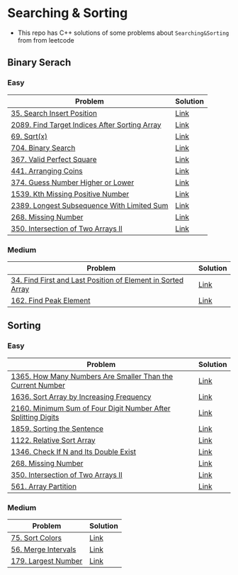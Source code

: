 # Searching & Sorting
- This repo has C++ solutions of some problems about `Searching&Sorting` from from leetcode

<p>

## Binary Serach

### Easy
|Problem|Solution|
|-------|--------|
|[35. Search Insert Position](https://leetcode.com/problems/search-insert-position/)|[Link](/Searching%26Sorting/Solutions/35-search_insert_position.cpp)|
|[2089. Find Target Indices After Sorting Array](https://leetcode.com/problems/find-target-indices-after-sorting-array/)|[Link](/Searching%26Sorting/Solutions/2089-find_target_indices_after_sorting_array.cpp)|
|[69. Sqrt(x)](https://leetcode.com/problems/sqrtx/)|[Link](/Searching%26Sorting/Solutions/69-sqrt(x).cpp)|
|[704. Binary Search](https://leetcode.com/problems/binary-search/)|[Link](/Searching%26Sorting/Solutions/704-binary_search.cpp)|
|[367. Valid Perfect Square](https://leetcode.com/problems/valid-perfect-square/)|[Link](/Searching%26Sorting/Solutions/367-valid_perfect_square.cpp)|
|[441. Arranging Coins](https://leetcode.com/problems/arranging-coins/)|[Link](/Searching%26Sorting/Solutions/441-Arranging_coins.cpp)|
|[374. Guess Number Higher or Lower](https://leetcode.com/problems/guess-number-higher-or-lower/)|[Link](/Searching%26Sorting/Solutions/374-guess_number_higher_or_lower.cpp)|
|[1539. Kth Missing Positive Number](https://leetcode.com/problems/kth-missing-positive-number/)|[Link](/Searching%26Sorting/Solutions/1539-Kth_missing_positive_number.cpp)|
|[2389. Longest Subsequence With Limited Sum](https://leetcode.com/problems/longest-subsequence-with-limited-sum/)|[Link](/Searching%26Sorting/Solutions/2389-longest_subsequence_with_limited_sum.cpp)|
|[268. Missing Number](https://leetcode.com/problems/missing-number/)|[Link](/Searching%26Sorting/Solutions/268-missing_number.cpp)|
|[350. Intersection of Two Arrays II](https://leetcode.com/problems/intersection-of-two-arrays-ii/)|[Link](/Searching%26Sorting/Solutions/350-Intersection_of_two_arrays_II.cpp)|

### Medium
|Problem|Solution|
|-------|--------|
|[34. Find First and Last Position of Element in Sorted Array](https://leetcode.com/problems/find-first-and-last-position-of-element-in-sorted-array/)|[Link](/Searching%26Sorting/Solutions/34-find_first_and_last_position_of_element_in_sorted_array.cpp)|
|[162. Find Peak Element](https://leetcode.com/problems/find-peak-element/)|[Link](/Searching%26Sorting/Solutions/162-find_peak_element.cpp)|

</p>

## Sorting
### Easy
|Problem|Solution|
|-------|--------|
|[1365. How Many Numbers Are Smaller Than the Current Number](https://leetcode.com/problems/how-many-numbers-are-smaller-than-the-current-number/)|[Link](/Searching%26Sorting/Solutions/1365-how_many_numbers_are_smaller_than_the_current_number.cpp)|
|[1636. Sort Array by Increasing Frequency](https://leetcode.com/problems/sort-array-by-increasing-frequency/)|[Link](/Searching%26Sorting/Solutions/1636-sort_array_by_increasing_frequency.cpp)|
|[2160. Minimum Sum of Four Digit Number After Splitting Digits](https://leetcode.com/problems/minimum-sum-of-four-digit-number-after-splitting-digits/)|[Link](/Searching%26Sorting/Solutions/2160-minimum_sum_of_four_digit_number_after_splitting_digits.cpp)|
|[1859. Sorting the Sentence](https://leetcode.com/problems/sorting-the-sentence/)|[Link](/Searching%26Sorting/Solutions/1859-sorting_the_sentence.cpp)|
|[1122. Relative Sort Array](https://leetcode.com/problems/relative-sort-array/)|[Link](/Searching%26Sorting/Solutions/1122-relative_sort_array.cpp)|
|[1346. Check If N and Its Double Exist](https://leetcode.com/problems/check-if-n-and-its-double-exist/)|[Link](/Searching%26Sorting/Solutions/1346-check_if_n_and_its_double_exist.cpp)|
|[268. Missing Number](https://leetcode.com/problems/missing-number/)|[Link](/Searching%26Sorting/Solutions/268-missing_number.cpp)|
|[350. Intersection of Two Arrays II](https://leetcode.com/problems/intersection-of-two-arrays-ii/)|[Link](/Searching%26Sorting/Solutions/350-Intersection_of_two_arrays_II.cpp)|
|[561. Array Partition](https://leetcode.com/problems/array-partition/)|[Link](/Searching%26Sorting/Solutions/561-array_partition.cpp)|

### Medium
|Problem|Solution|
|-------|--------|
|[75. Sort Colors](https://leetcode.com/problems/sort-colors/)|[Link](/Searching%26Sorting/Solutions/75-sort_colors.cpp)|
|[56. Merge Intervals](https://leetcode.com/problems/merge-intervals/)|[Link](/Searching%26Sorting/Solutions/65-merge_intervals.cpp)|
|[179. Largest Number](https://leetcode.com/problems/largest-number/)|[Link](/Searching%26Sorting/Solutions/179-largest_number.cpp)|

</p>